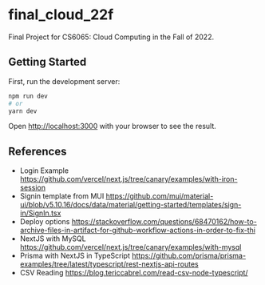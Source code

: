 # final_cloud_22f

Final Project for CS6065: Cloud Computing in the Fall of 2022.

## Getting Started

First, run the development server:

```bash
npm run dev
# or
yarn dev
```

Open [http://localhost:3000](http://localhost:3000) with your browser to see the result.

## References

- Login Example <https://github.com/vercel/next.js/tree/canary/examples/with-iron-session>
- Signin template from MUI <https://github.com/mui/material-ui/blob/v5.10.16/docs/data/material/getting-started/templates/sign-in/SignIn.tsx>
- Deploy options <https://stackoverflow.com/questions/68470162/how-to-archive-files-in-artifact-for-github-workflow-actions-in-order-to-fix-thi>
- NextJS with MySQL <https://github.com/vercel/next.js/tree/canary/examples/with-mysql>
- Prisma with NextJS in TypeScript <https://github.com/prisma/prisma-examples/tree/latest/typescript/rest-nextjs-api-routes>
- CSV Reading <https://blog.tericcabrel.com/read-csv-node-typescript/>
